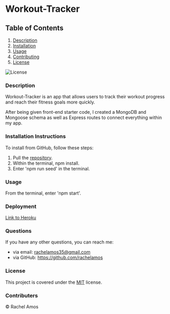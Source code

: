 # Workout-Tracker
## Table of Contents

1. [Description](#description)
2. [Installation](#installation-instructions)
3. [Usage](#usage)
4. [Contributing](#contributers)
5. [License](#license)

![License](https://img.shields.io/badge/License-MIT-green.svg)

### Description
Workout-Tracker is an app that allows users to track their workout progress and reach their fitness goals more quickly.

After being given front-end starter code, I created a MongoDB and Mongoose schema as well as Express routes to connect everything within my app.

### Installation Instructions
To install from GitHub, follow these steps:
1. Pull the [repository](https://github.com/rachelamos/workout-tracker).
2. Within the terminal, npm install.
3. Enter 'npm run seed' in the terminal.

### Usage
From the terminal, enter 'npm start'.

### Deployment
[Link to Heroku](https://limitless-basin-76792.herokuapp.com/)

### Questions
If you have any other questions, you can reach me:
- via email: rachelamos35@gmail.com
- via GitHub: https://github.com/rachelamos

### License
This project is covered under the [MIT](LICENSE) license.

### Contributers
© Rachel Amos